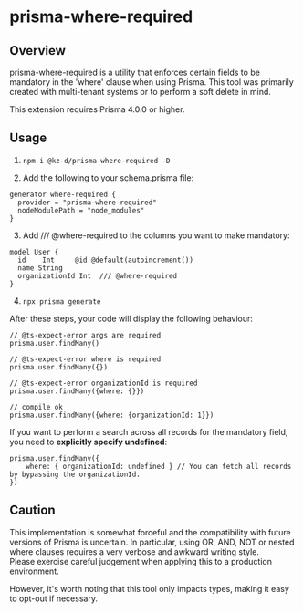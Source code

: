 # prisma-where-required

## Overview
prisma-where-required is a utility that enforces certain fields to be mandatory in the 'where' clause when using Prisma. 
This tool was primarily created with multi-tenant systems or to perform a soft delete in mind.

This extension requires Prisma 4.0.0 or higher.


## Usage
1. `npm i @kz-d/prisma-where-required -D`

2. Add the following to your schema.prisma file:

```
generator where-required {
  provider = "prisma-where-required"
  nodeModulePath = "node_modules"
}
```

3. Add /// @where-required to the columns you want to make mandatory:

```
model User {
  id    Int     @id @default(autoincrement())
  name String
  organizationId Int  /// @where-required
}
```

4. `npx prisma generate`

After these steps, your code will display the following behaviour:

```
// @ts-expect-error args are required
prisma.user.findMany()

// @ts-expect-error where is required
prisma.user.findMany({})

// @ts-expect-error organizationId is required
prisma.user.findMany({where: {}})

// compile ok
prisma.user.findMany({where: {organizationId: 1}})
```

If you want to perform a search across all records for the mandatory field, you need to **explicitly specify undefined**:

```
prisma.user.findMany({
    where: { organizationId: undefined } // You can fetch all records by bypassing the organizationId.
})
```

## Caution
This implementation is somewhat forceful and the compatibility with future versions of Prisma is uncertain. In particular, using OR, AND, NOT or nested where clauses requires a very verbose and awkward writing style.  
Please exercise careful judgement when applying this to a production environment.

However, it's worth noting that this tool only impacts types, making it easy to opt-out if necessary.

